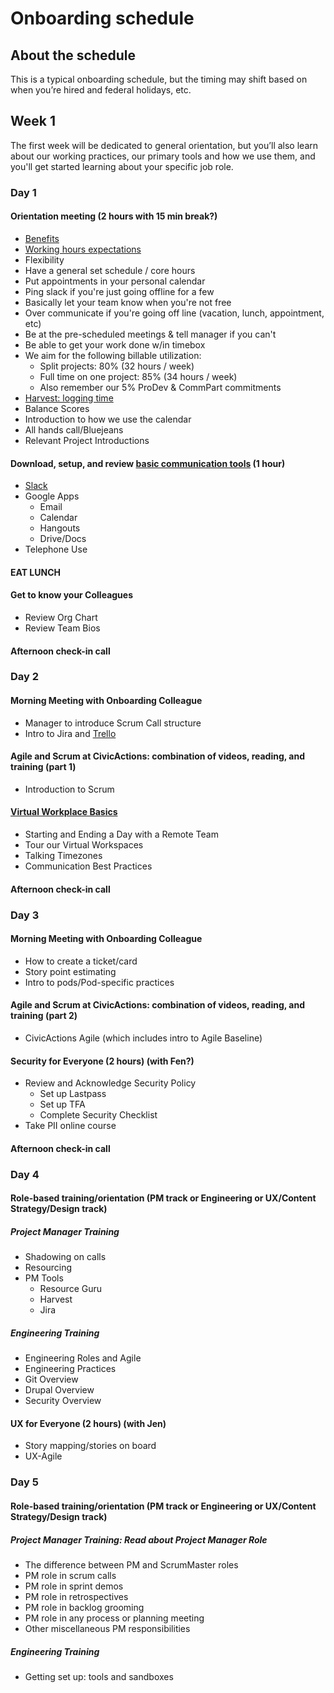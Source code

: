 # Onboarding schedule


## About the schedule

This is a typical onboarding schedule, but the timing may shift based on when you’re hired and federal holidays, etc.

## <a name="week-1"></a>Week 1
The first week will be dedicated to general orientation, but you’ll also learn about our working practices, our primary tools and how we use them, and you'll get started learning about your specific job role.


### Day 1
#### Orientation meeting (2 hours with 15 min break?)
* [Benefits](../policies/benefits.md)
* [Working hours expectations](../policies/workplace-guidelines.md)
 * Flexibility
 * Have a general set schedule / core hours
 * Put appointments in your personal calendar
 * Ping slack if you're just going offline for a few
 * Basically let your team know when you're not free
 * Over communicate if you're going off line (vacation, lunch, appointment, etc)
 * Be at the pre-scheduled meetings & tell manager if you can't
 * Be able to get your work done w/in timebox
 * We aim for the following billable utilization:
    * Split projects: 80% (32 hours / week)
    * Full time on one project: 85% (34 hours / week)
    * Also remember our 5% ProDev & CommPart commitments
* [Harvest: logging time](../how-we-work/tools/harvest.md)
* Balance Scores
* Introduction to how we use the calendar
* All hands call/Bluejeans
* Relevant Project Introductions

#### Download, setup, and review [basic communication tools](../how-we-work/tools/basic-communication-tools.md) (1 hour)
* [Slack](../how-we-work/tools/slack.md)
* Google Apps
  * Email
  * Calendar
  * Hangouts
  * Drive/Docs
* Telephone Use

#### EAT LUNCH

#### Get to know your Colleagues
* Review Org Chart
* Review Team Bios

#### Afternoon check-in call

### Day 2

#### Morning Meeting with Onboarding Colleague
  * Manager to introduce Scrum Call structure
  * Intro to Jira and [Trello](../how-we-work/tools/trello.md)

#### Agile and Scrum at CivicActions: combination of videos, reading, and training (part 1)
  * Introduction to Scrum

#### [Virtual Workplace Basics](../how-we-work/virtual-workplace-basics.md)
  * Starting and Ending a Day with a Remote Team
  * Tour our Virtual Workspaces
  * Talking Timezones
  * Communication Best Practices

#### Afternoon check-in call

### Day 3

#### Morning Meeting with Onboarding Colleague
* How to create a ticket/card
* Story point estimating
* Intro to pods/Pod-specific practices

#### Agile and Scrum at CivicActions: combination of videos, reading, and training (part 2)
* CivicActions Agile (which includes intro to Agile Baseline)

#### Security for Everyone (2 hours) (with Fen?)
* Review and Acknowledge Security Policy
  * Set up Lastpass
  * Set up TFA
  * Complete Security Checklist
* Take PII online course

#### Afternoon check-in call

### Day 4
#### Role-based training/orientation (PM track or Engineering or UX/Content Strategy/Design track)

##### Project Manager Training
* Shadowing on calls
* Resourcing
* PM Tools
  * Resource Guru
  * Harvest
  * Jira

##### Engineering Training
* Engineering Roles and Agile
* Engineering Practices
* Git Overview
* Drupal Overview
* Security Overview

#### UX for Everyone (2 hours) (with Jen)
* Story mapping/stories on board
* UX-Agile

### Day 5
#### Role-based training/orientation (PM track or Engineering or UX/Content Strategy/Design track)

##### Project Manager Training: Read about Project Manager Role
* The difference between PM and ScrumMaster roles
* PM role in scrum calls
* PM role in sprint demos
* PM role in retrospectives
* PM role in backlog grooming
* PM role in any process or planning meeting
* Other miscellaneous PM responsibilities

##### Engineering Training
* Getting set up: tools and sandboxes
